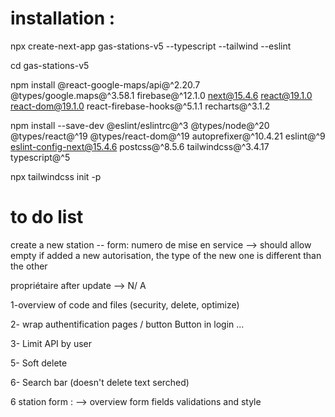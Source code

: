 # installation :

npx create-next-app gas-stations-v5 --typescript --tailwind --eslint

cd gas-stations-v5

npm install @react-google-maps/api@^2.20.7 @types/google.maps@^3.58.1 firebase@^12.1.0 next@15.4.6 react@19.1.0 react-dom@19.1.0 react-firebase-hooks@^5.1.1 recharts@^3.1.2

npm install --save-dev @eslint/eslintrc@^3 @types/node@^20 @types/react@^19 @types/react-dom@^19 autoprefixer@^10.4.21 eslint@^9 eslint-config-next@15.4.6 postcss@^8.5.6 tailwindcss@^3.4.17 typescript@^5

npx tailwindcss init -p


# to do list 


create a new station -- form:
numero de mise en service --> should allow empty 
if added a new autorisation, the type of the new one is different than the other

propriétaire after update --> N/
A


1-overview of code and files (security, delete, optimize)


2- wrap authentification pages / button Button in login ...


3- Limit API by user

5- Soft delete


6- Search bar (doesn't delete text serched)


6 station form : --> overview form fields validations and style


